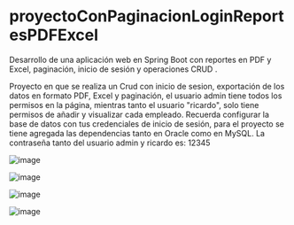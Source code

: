 # proyectoConPaginacionLoginReportesPDFExcel
Desarrollo de una aplicación web en Spring Boot con reportes en PDF y Excel, paginación, inicio de sesión y operaciones CRUD . 

Proyecto en que se realiza un Crud con inicio de sesion, exportación de los datos en formato PDF, Excel y paginación, el usuario admin tiene todos los permisos en la página, mientras tanto el usuario "ricardo", solo tiene permisos de añadir y visualizar cada empleado.
Recuerda configurar la base de datos con tus credenciales de inicio de sesión, para el proyecto se tiene agregada las dependencias tanto en Oracle como en MySQL.
La contraseña tanto del usuario admin y ricardo es: 12345

![image](https://github.com/ricardogomez99/proyectoConPaginacionLoginReportesPDFExcel/assets/92341478/916f704a-249d-4a30-9c13-d89c77899206)

![image](https://github.com/ricardogomez99/proyectoConPaginacionLoginReportesPDFExcel/assets/92341478/e37b11a6-5965-4ba6-901c-54bcaa223029)

![image](https://github.com/ricardogomez99/proyectoConPaginacionLoginReportesPDFExcel/assets/92341478/2872dde4-6f4d-49ba-ba00-ac5d346950c3)

![image](https://github.com/ricardogomez99/proyectoConPaginacionLoginReportesPDFExcel/assets/92341478/7020eca7-f93f-491d-b2f6-ca29db7fb102)







